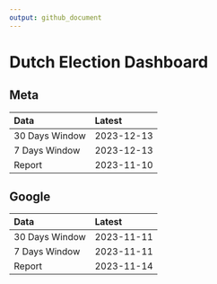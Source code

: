 ```yaml
---
output: github_document
---
```


# Dutch Election Dashboard



## Meta


|Data           |Latest     |
|:--------------|:----------|
|30 Days Window |2023-12-13 |
|7 Days Window  |2023-12-13 |
|Report         |2023-11-10 |

## Google


|Data           |Latest     |
|:--------------|:----------|
|30 Days Window |2023-11-11 |
|7 Days Window  |2023-11-11 |
|Report         |2023-11-14 |
